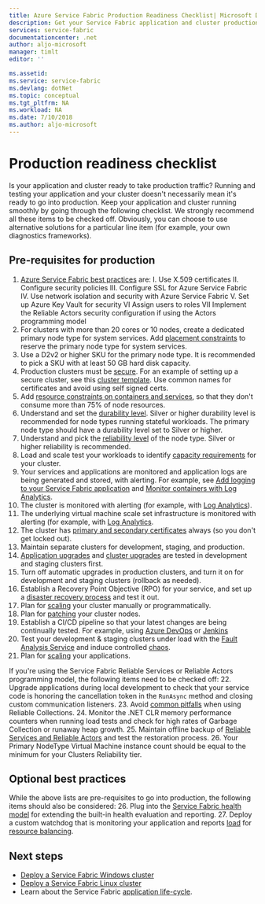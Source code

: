 ```yaml
---
title: Azure Service Fabric Production Readiness Checklist| Microsoft Docs
description: Get your Service Fabric application and cluster production ready by following best practices.
services: service-fabric
documentationcenter: .net
author: aljo-microsoft 
manager: timlt
editor: ''

ms.assetid: 
ms.service: service-fabric
ms.devlang: dotNet
ms.topic: conceptual
ms.tgt_pltfrm: NA
ms.workload: NA
ms.date: 7/10/2018
ms.author: aljo-microsoft 
---
```


# Production readiness checklist

Is your application and cluster ready to take production traffic? Running and testing your application and your cluster doesn't necessarily mean it's ready to go into production. Keep your application and cluster running smoothly by going through the following checklist. We strongly recommend all these items to be checked off. Obviously, you can choose to use alternative solutions for a particular line item  (for example, your own diagnostics frameworks).


## Pre-requisites for production
1. [Azure Service Fabric best practices](https://docs.microsoft.com/azure/security/azure-service-fabric-security-best-practices) are: 
I. Use X.509 certificates
II. Configure security policies
III. Configure SSL for Azure Service Fabric
IV. Use network isolation and security with Azure Service Fabric
V. Set up Azure Key Vault for security
VI Assign users to roles
VII Implement the Reliable Actors security configuration if using the Actors programming model
2. For clusters with more than 20 cores or 10 nodes, create a dedicated primary node type for system services. Add [placement constraints](service-fabric-cluster-resource-manager-advanced-placement-rules-placement-policies.md) to reserve the primary node type for system services.
3. Use a D2v2 or higher SKU for the primary node type. It is recommended to pick a SKU with at least 50 GB hard disk capacity.
4. Production clusters must be [secure](service-fabric-cluster-security.md). For an example of setting up a secure cluster, see this [cluster template](https://github.com/Azure-Samples/service-fabric-cluster-templates/tree/master/7-VM-Windows-3-NodeTypes-Secure-NSG). Use common names for certificates and avoid using self signed certs.
5. Add [resource constraints on containers and services](service-fabric-resource-governance.md), so that they don't consume more than 75% of node resources. 
6. Understand and set the [durability level](service-fabric-cluster-capacity.md#the-durability-characteristics-of-the-cluster). Silver or higher durability level is recommended for node types running stateful workloads. The primary node type should have a durability level set to Silver or higher.
7. Understand and pick the [reliability level](service-fabric-cluster-capacity.md#the-reliability-characteristics-of-the-cluster) of the node type. Silver or higher reliability is recommended.
8. Load and scale test your workloads to identify [capacity requirements](service-fabric-cluster-capacity.md) for your cluster. 
9. Your services and applications are monitored and application logs are being generated and stored, with alerting. For example, see [Add logging to your Service Fabric application](service-fabric-how-to-diagnostics-log.md) and [Monitor containers with Log Analytics](service-fabric-diagnostics-oms-containers.md).
10. The cluster is monitored with alerting (for example, with [Log Analytics](service-fabric-diagnostics-event-analysis-oms.md)). 
11. The underlying virtual machine scale set infrastructure is monitored with alerting (for example, with [Log Analytics](service-fabric-diagnostics-oms-agent.md).
12. The cluster has [primary and secondary certificates](service-fabric-cluster-security-update-certs-azure.md) always (so you don't get locked out).
13. Maintain separate clusters for development, staging, and production. 
14. [Application upgrades](service-fabric-application-upgrade.md) and [cluster upgrades](service-fabric-tutorial-upgrade-cluster.md) are tested in development and staging clusters first. 
15. Turn off automatic upgrades in production clusters, and turn it on for development and staging clusters (rollback as needed). 
16. Establish a Recovery Point Objective (RPO) for your service, and set up a [disaster recovery process](service-fabric-disaster-recovery.md) and test it out.
17. Plan for [scaling](service-fabric-cluster-scaling.md) your cluster manually or programmatically.
18. Plan for [patching](service-fabric-patch-orchestration-application.md) your cluster nodes. 
19. Establish a CI/CD pipeline so that your latest changes are being continually tested. For example, using [Azure DevOps](service-fabric-tutorial-deploy-app-with-cicd-vsts.md) or [Jenkins](service-fabric-cicd-your-linux-applications-with-jenkins.md)
20. Test your development & staging clusters under load with the [Fault Analysis Service](service-fabric-testability-overview.md) and induce controlled [chaos](service-fabric-controlled-chaos.md). 
21. Plan for [scaling](service-fabric-concepts-scalability.md) your applications. 


If you're using the Service Fabric Reliable Services or Reliable Actors programming model, the following items need to be checked off:
22. Upgrade applications during local development to check that your service code is honoring the cancellation token in the `RunAsync` method and closing custom communication listeners.
23. Avoid [common pitfalls](service-fabric-work-with-reliable-collections.md) when using Reliable Collections.
24. Monitor the .NET CLR memory performance counters when running load tests and check for high rates of Garbage Collection or runaway heap growth.
25. Maintain offline backup of [Reliable Services and Reliable Actors](service-fabric-reliable-services-backup-restore.md) and test the restoration process.
26. Your Primary NodeType Virtual Machine instance count should be equal to the minimum for your Clusters Reliability tier.

## Optional best practices

While the above lists are pre-requisites to go into production, the following items should also be considered:
26. Plug into the [Service Fabric health model](service-fabric-health-introduction.md) for extending the built-in health evaluation and reporting.
27. Deploy a custom watchdog that is monitoring your application and reports [load](service-fabric-cluster-resource-manager-metrics.md) for [resource balancing](service-fabric-cluster-resource-manager-balancing.md). 


## Next steps
* [Deploy a Service Fabric Windows cluster](service-fabric-tutorial-create-vnet-and-windows-cluster.md)
* [Deploy a Service Fabric Linux cluster](service-fabric-tutorial-create-vnet-and-linux-cluster.md)
* Learn about the Service Fabric [application life-cycle](service-fabric-application-lifecycle.md).
